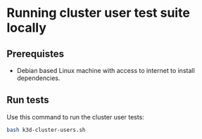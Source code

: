 # Running cluster user test suite locally

## Prerequistes
- Debian based Linux machine with access to internet to install dependencies.
## Run tests

Use this command to run the cluster user tests:

```bash
bash k3d-cluster-users.sh
```

